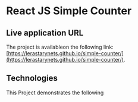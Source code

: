 # React JS Simple Counter

## Live application URL

The project is availableon the following link: [https://lerastarynets.github.io/simple-counter/](https://lerastarynets.github.io/simple-counter/).

## Technologies

This Project demonstrates the following
